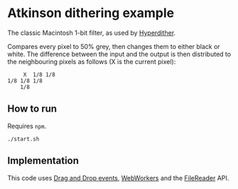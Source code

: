 # Atkinson dithering example

The classic Macintosh 1-bit filter, as used by
[Hyperdither](http://www.tinrocket.com/software/hyperdither/).

Compares every pixel to 50% grey, then changes them to either black or white.
The difference between the input and the output is then distributed to the
neighbouring pixels as follows (X is the current pixel):

```
     X  1/8 1/8
1/8 1/8 1/8
    1/8
```

## How to run

Requires `npm`.

```
./start.sh
```

## Implementation

This code uses [Drag and Drop
events](https://web.dev/articles/read-files#toc-selecting-files-dnd),
[WebWorkers](https://developer.mozilla.org/en-US/docs/Web/API/Web_Workers_API/Using_web_workers)
and the
[FileReader](https://developer.mozilla.org/en-US/docs/Web/API/FileReader) API.
